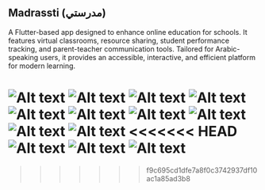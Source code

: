 ## Madrassti (مدرستي)
A Flutter-based app designed to enhance online education for schools. It features virtual classrooms, resource sharing, student performance tracking, and parent-teacher communication tools. Tailored for Arabic-speaking users, it provides an accessible, interactive, and efficient platform for modern learning.

![Alt text](https://github.com/LogainHamdan/Madrassti/blob/9cf32556f05181237c5421fff1b2f875e31a842e/Screenshot_2024-12-23-13-52-29-970_com.example.madrassti.jpg)
![Alt text](https://github.com/LogainHamdan/Madrassti/blob/9cf32556f05181237c5421fff1b2f875e31a842e/Screenshot_2024-12-23-13-52-45-373_com.example.madrassti.jpg)
![Alt text](https://github.com/LogainHamdan/Madrassti/blob/9cf32556f05181237c5421fff1b2f875e31a842e/Screenshot_2024-12-23-13-53-05-000_com.example.madrassti.jpg)
![Alt text](https://github.com/LogainHamdan/Madrassti/blob/9cf32556f05181237c5421fff1b2f875e31a842e/Screenshot_2024-12-23-13-53-10-514_com.example.madrassti.jpg)
![Alt text](https://github.com/LogainHamdan/Madrassti/blob/9cf32556f05181237c5421fff1b2f875e31a842e/Screenshot_2024-12-23-13-53-17-272_com.example.madrassti.jpg)
![Alt text](https://github.com/LogainHamdan/Madrassti/blob/9cf32556f05181237c5421fff1b2f875e31a842e/Screenshot_2024-12-23-13-53-30-361_com.example.madrassti.jpg)
![Alt text](https://github.com/LogainHamdan/Madrassti/blob/9cf32556f05181237c5421fff1b2f875e31a842e/Screenshot_2024-12-23-13-53-38-835_com.example.madrassti.jpg)
![Alt text](https://github.com/LogainHamdan/Madrassti/blob/9cf32556f05181237c5421fff1b2f875e31a842e/Screenshot_2024-12-23-13-53-38-835_com.example.madrassti.jpg)
![Alt text](https://github.com/LogainHamdan/Madrassti/blob/92e0508bd06159723c38b0d13f453f931bc443ab/Screenshot_2024-12-24-13-04-42-004_com.example.madrassti.jpg)
![Alt text](https://github.com/LogainHamdan/Madrassti/blob/92e0508bd06159723c38b0d13f453f931bc443ab/Screenshot_2024-12-24-13-04-44-615_com.example.madrassti.jpg)
<<<<<<< HEAD
![Alt text](https://github.com/LogainHamdan/Madrassti/blob/f9c695cd1dfe7a8f0c3742937df10ac1a85ad3b8/Screenshot_2024-12-25-12-23-47-554_com.example.madrassti.jpg)
![Alt text](https://github.com/LogainHamdan/Madrassti/blob/f9c695cd1dfe7a8f0c3742937df10ac1a85ad3b8/Screenshot_2024-12-25-12-24-35-085_com.example.madrassti.jpg)
![Alt text](lib/test/Screenshot_2024-12-30-10-41-12-190_com.example.madrassti.jpg)
=======
>>>>>>> f9c695cd1dfe7a8f0c3742937df10ac1a85ad3b8
